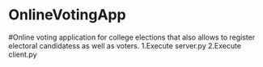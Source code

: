 # OnlineVotingApp
#Online voting application for college elections that also allows to register electoral candidatess  as well as voters.
1.Execute server.py
2.Execute client.py
